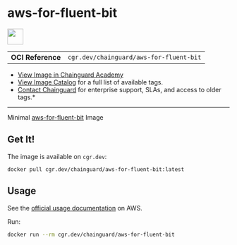 <!--monopod:start-->
# aws-for-fluent-bit

<!--url:start-->
<a href="https://github.com/aws/aws-for-fluent-bit">
<!--logo:start-->
  <img src="https://storage.googleapis.com/chainguard-academy/logos/aws-for-fluent-bit/logo.svg" width="36px" height="36px" />
<!--logo:end-->
</a>
<!--url:end-->

| | |
| - | - |
| **OCI Reference** | `cgr.dev/chainguard/aws-for-fluent-bit` |

* [View Image in Chainguard Academy](https://edu.chainguard.dev/chainguard/chainguard-images/reference/aws-for-fluent-bit/overview/)
* [View Image Catalog](https://console.enforce.dev/images/catalog) for a full list of available tags.
* [Contact Chainguard](https://www.chainguard.dev/chainguard-images) for enterprise support, SLAs, and access to older tags.*
---
<!--monopod:end-->

<!--overview:start-->
Minimal [aws-for-fluent-bit](https://github.com/aws/aws-for-fluent-bit) Image
<!--overview:end-->

<!--getting:start-->
## Get It!
The image is available on `cgr.dev`:

```
docker pull cgr.dev/chainguard/aws-for-fluent-bit:latest
```
<!--getting:end-->

<!--body:start-->
## Usage

See the [official usage documentation](https://docs.aws.amazon.com/AmazonECS/latest/developerguide/firelens-using-fluentbit.html) on AWS.

Run:

```sh
docker run --rm cgr.dev/chainguard/aws-for-fluent-bit
```
<!--body:end-->

